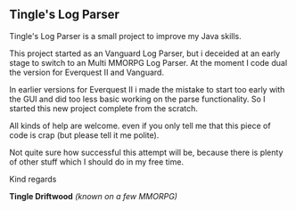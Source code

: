 
## Tingle's Log Parser

Tingle's Log Parser is a small project to improve my Java skills.

This project started as an Vanguard Log Parser, but i deceided at an
early stage to switch to an Multi MMORPG Log Parser. At the moment I
code dual the version for Everquest II and Vanguard.

In earlier versions for Everquest II i made the mistake to start too early
with the GUI and did too less basic working on the parse functionality. So
I started this new project complete from the scratch.

All kinds of help are welcome. even if you only tell me that this piece of
code is crap (but please tell it me polite).

Not quite sure how successful this attempt will be, because there is plenty
of other stuff which I should do in my free time.

Kind regards

**Tingle Driftwood** *(known on a few MMORPG)*